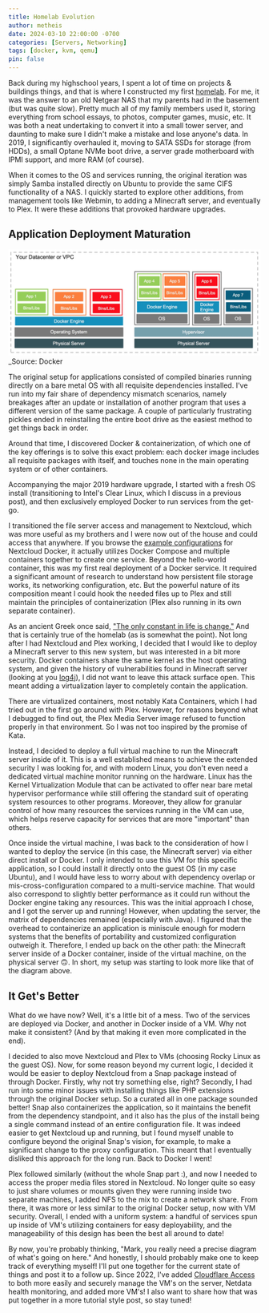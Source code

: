 ```yaml
---
title: Homelab Evolution
author: metheis
date: 2024-03-10 22:00:00 -0700
categories: [Servers, Networking]
tags: [docker, kvm, qemu]
pin: false
---
```


Back during my highschool years, I spent a lot of time on projects & buildings things, and that is where I constructed my first [homelab](https://linuxhandbook.com/homelab/). For me, it was the answer to an old Netgear NAS that my parents had in the basement (but was quite slow). Pretty much all of my family members used it, storing everything from school essays, to photos, computer games, music, etc. It was both a neat undertaking to convert it into a small tower server, and daunting to make sure I didn't make a mistake and lose anyone's data. In 2019, I significantly overhauled it, moving to SATA SSDs for storage (from HDDs), a small Optane NVMe boot drive, a server grade motherboard with IPMI support, and more RAM (of course).

When it comes to the OS and services running, the original iteration was simply Samba installed directly on Ubuntu to provide the same CIFS functionality of a NAS. I quickly started to explore other additions, from management tools like Webmin, to adding a Minecraft server, and eventually to Plex. It were these additions that provoked hardware upgrades.

## Application Deployment Maturation

![Container & VMs Diagram](/assets/img/2024-03-10-homelab-evolution/containers-and-vms-together-1.jpg)
_Source: Docker

The original setup for applications consisted of compiled binaries running directly on a bare metal OS with all requisite dependencies installed. I've run into my fair share of dependency mismatch scenarios, namely breakages after an update or installation of another program that uses a different version of the same package. A couple of particularly frustrating pickles ended in reinstalling the entire boot drive as the easiest method to get things back in order.

Around that time, I discovered Docker & containerization, of which one of the key offerings is to solve this exact problem: each docker image includes all requisite packages with itself, and touches none in the main operating system or of other containers. 

Accompanying the major 2019 hardware upgrade, I started with a fresh OS install (transitioning to Intel's Clear Linux, which I discuss in a previous post), and then exclusively employed Docker to run services from the get-go. 

I transitioned the file server access and management to Nextcloud, which was more useful as my brothers and I were now out of the house and could access that anywhere. If you browse the [example configurations](https://github.com/nextcloud/docker/blob/master/.examples/docker-compose/with-nginx-proxy/mariadb/fpm/docker-compose.yml) for Nextcloud Docker, it actually utilizes Docker Compose and multiple containers together to create one service. Beyond the hello-world container, this was my first real deployment of a Docker service. It required a significant amount of research to understand how persistent file storage works, its networking configuration, etc. But the powerful nature of its composition meant I could hook the needed files up to Plex and still maintain the principles of containerization (Plex also running in its own separate container).

As an ancient Greek once said, ["The only constant in life is change."](https://arapahoelibraries.org/blogs/post/the-only-constant-in-life-is-change-heraclitus/) And that is certainly true of the homelab (as is somewhat the point). Not long after I had Nextcloud and Plex working, I decided that I would like to deploy a Minecraft server to this new system, but was interested in a bit more security. Docker containers share the same kernel as the host operating system, and given the history of vulnerabilities found in Minecraft server (looking at you [log4j](https://www.pcmag.com/opinions/critical-exploit-for-apache-log4j2-could-be-far-reaching-proves-real-in)), I did not want to leave this attack surface open. This meant adding a virtualization layer to completely contain the application.

There are virtualized containers, most notably Kata Containers, which I had tried out in the first go around with Plex. However, for reasons beyond what I debugged to find out, the Plex Media Server image refused to function properly in that environment. So I was not too inspired by the promise of Kata.

Instead, I decided to deploy a full virtual machine to run the Minecraft server inside of it. This is a well established means to achieve the extended security I was looking for, and with modern Linux, you don't even need a dedicated virtual machine monitor running on the hardware. Linux has the Kernel Virtualization Module that can be activated to offer near bare metal hypervisor performance while still offering the standard suit of operating system resources to other programs. Moreover, they allow for granular control of how many resources the services running in the VM can use, which helps reserve capacity for services that are more "important" than others.

Once inside the virtual machine, I was back to the consideration of how I wanted to deploy the service (in this case, the Minecraft server) via either direct install or Docker. I only intended to use this VM for this specific application, so I could install it directly onto the guest OS (in my case Ubuntu), and I would have less to worry about with dependency overlap or mis-cross-configuration compared to a multi-service machine. That would also correspond to slightly better performance as it could run without the Docker engine taking any resources. This was the initial approach I chose, and I got the server up and running! However, when updating the server, the matrix of dependencies remained (especially with Java). I figured that the overhead to containerize an application is miniscule enough for modern systems that the benefits of portability and customized configuration outweigh it. Therefore, I ended up back on the other path: the Minecraft server inside of a Docker container, inside of the virtual machine, on the physical server 🙃. In short, my setup was starting to look more like that of the diagram above.

## It Get's Better

What do we have now? Well, it's a little bit of a mess. Two of the services are deployed via Docker, and another in Docker inside of a VM. Why not make it consistent? (And by that making it even more complicated in the end).

I decided to also move Nextcloud and Plex to VMs (choosing Rocky Linux as the guest OS). Now, for some reason beyond my current logic, I decided it would be easier to deploy Nextcloud from a Snap package instead of through Docker. Firstly, why not try something else, right? Secondly, I had run into some minor issues with installing things like PHP extensions through the original Docker setup. So a curated all in one package sounded better! Snap also containerizes the application, so it maintains the benefit from the dependency standpoint, and it also has the plus of the install being a single command instead of an entire configuration file. It was indeed easier to get Nextcloud up and running, but I found myself unable to configure beyond the original Snap's vision, for example, to make a significant change to the proxy configuration. This meant that I eventually disliked this approach for the long run. Back to Docker I went!

Plex followed similarly (without the whole Snap part :), and now I needed to access the proper media files stored in Nextcloud. No longer quite so easy to just share volumes or mounts given they were running inside two separate machines, I added NFS to the mix to create a network share. From there, it was more or less similar to the original Docker setup, now with VM security. Overall, I ended with a uniform system: a handful of services spun up inside of VM's utilizing containers for easy deployability, and the manageability of this design has been the best all around to date!

By now, you're probably thinking, "Mark, you really need a precise diagram of what's going on here." And honestly, I should probably make one to keep track of everything myself! I'll put one together for the current state of things and post it to a follow up. Since 2022, I've added [Cloudflare Access](https://www.cloudflare.com/zero-trust/products/access/) to both more easily and securely manage the VM's on the server, Netdata health monitoring, and added more VM's! I also want to share how that was put together in a more tutorial style post, so stay tuned!



